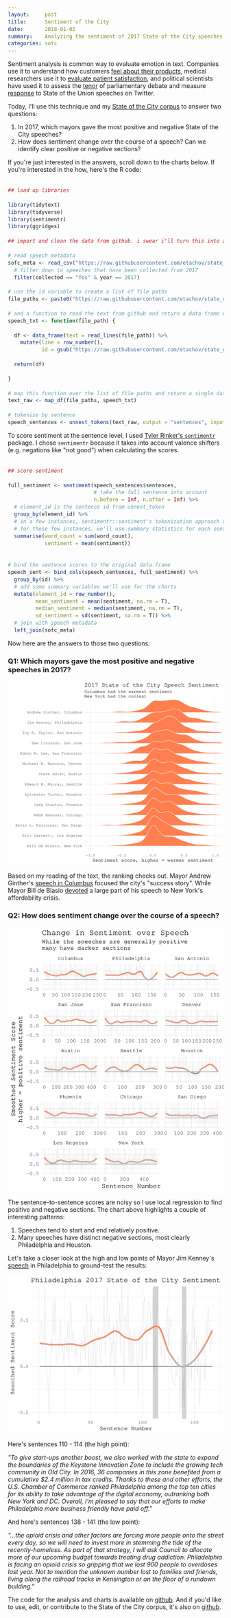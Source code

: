 ```yaml
---
layout:     post
title:      Sentiment of the City
date:       2018-01-02
summary:    Analyzing the sentiment of 2017 State of the City speeches
categories: sotc
---
```


Sentiment analysis is common way to evaluate emotion in text. Companies use it to understand how customers [feel about their products](https://ymedialabs.com/google-sentiment-analysis-api/), medical researchers use it to [evaluate patient satisfaction](http://www.jmir.org/2013/11/e239/), and political scientists have used it to assess the [tenor](https://link.springer.com/chapter/10.1007/978-3-319-06826-8_4) of parliamentary debate and measure [response](https://www.aclweb.org/anthology/P/P12/P12-3.pdf#page=127) to State of the Union speeches on Twitter. 

Today, I'll use this technique and my [State of the City corpus](https://github.com/etachov/state_of_the_city) to answer two questions:

1. In 2017, which mayors gave the most positive and negative State of the City speeches?
2. How does sentiment change over the course of a speech? Can we identify clear positive or negative sections?

If you're just interested in the answers, scroll down to the charts below. If you're interested in the how, here's the R code:


```R

## load up libraries

library(tidytext)
library(tidyverse)
library(sentimentr)
library(ggridges)

## import and clean the data from github. i swear i'll turn this into a package in 2018...

# read speech metadata
sofc_meta <- read_csv("https://raw.githubusercontent.com/etachov/state_of_the_city/master/sofc_metadata.csv") %>%
  # filter down to speeches that have been collected from 2017
  filter(collected == "Yes" & year == 2017)

# use the id variable to create a list of file paths
file_paths <- paste0("https://raw.githubusercontent.com/etachov/state_of_the_city/master/text/", sofc_meta$id, ".txt")

# and a function to read the text from github and return a data frame with the text and line numbers
speech_txt <- function(file_path) {

  df <- data_frame(text = read_lines(file_path)) %>%
    mutate(line = row_number(),
           id = gsub("https://raw.githubusercontent.com/etachov/state_of_the_city/master/text/|\\.txt", "", file_path))

  return(df)

}

# map this function over the list of file paths and return a single data.frame
text_raw <- map_df(file_paths, speech_txt) 

# tokenize by sentence
speech_sentences <- unnest_tokens(text_raw, output = "sentences", input = "text", token = "sentences")


```

To score sentiment at the sentence level, I used [Tyler Rinker's `sentimentr`](https://github.com/trinker/sentimentr) package. I chose `sentimentr` because it takes into account valence shifters (e.g. negations like "not good") when calculating the scores. 

```R

## score sentiment

full_sentiment <- sentiment(speech_sentences$sentences,
                            # take the full sentence into account
                            n.before = Inf, n.after = Inf) %>% 
  # element_id is the sentence id from unnest_token
  group_by(element_id) %>%
  # in a few instances, sentimentr::sentiment's tokenization approach disagrees with tidytext::unnest_tokens' with 
  # for those few instances, we'll use summary statistics for each sentence
  summarise(word_count = sum(word_count),
            sentiment = mean(sentiment))


# bind the sentence scores to the original data.frame
speech_sent <- bind_cols(speech_sentences, full_sentiment) %>%
  group_by(id) %>%
  # add some summary variables we'll use for the charts
  mutate(element_id = row_number(), 
         mean_sentiment = mean(sentiment, na.rm = T), 
         median_sentiment = median(sentiment, na.rm = T), 
         sd_sentiment = sd(sentiment, na.rm = T)) %>%
  # join with speech metadata
  left_join(sofc_meta)


```

Now here are the answers to those two questions:

### Q1: Which mayors gave the most positive and negative speeches in 2017? ###



![](/images/2018-01-02-sentiment-comparison.svg)


Based on my reading of the text, the ranking checks out. Mayor Andrew Ginther's [speech in Columbus](https://www.columbus.gov/Templates/Detail.aspx?id=2147494899) focused the city's "success story". While Mayor Bill de Blasio [devoted](https://medium.com/@nycgov/this-is-your-city-6230765d11c) a large part of his speech to New York's affordability crisis.

### Q2: How does sentiment change over the course of a speech? ###


![](/images/2018-01-02-sentiment-change-during-speech.svg)

The sentence-to-sentence scores are noisy so I use local regression to find positive and negative sections. The chart above highlights a couple of interesting patterns:

1. Speeches tend to start and end relatively positive.
2. Many speeches have distinct negative sections, most clearly Philadelphia and Houston. 

Let's take a closer look at the high and low points of Mayor Jim Kenney's [speech](https://beta.phila.gov/press-releases/mayor/mayor-kenney-delivers-second-chamber-of-commerce-address/) in Philadelphia to ground-test the results:

![](/images/2018-01-02-sentiment-change-during-speech-philadelphia.svg)

Here's sentences 110 - 114 (the high point):

*"To give start-ups another boost, we also worked with the state to expand the boundaries of the Keystone Innovation Zone to include the growing tech community in Old City. In 2016, 36 companies in this zone benefited from a cumulative $2.4 million in tax credits. Thanks to these and other efforts, the U.S. Chamber of Commerce ranked Philadelphia among the top ten cities for its ability to take advantage of the digital economy, outranking both New York and DC. Overall, I’m pleased to say that our efforts to make Philadelphia more business friendly have paid off."*

And here's sentences 138 - 141 (the low point):

*"...the opioid crisis and other factors are forcing more people onto the street every day, so we will need to invest more in stemming the tide of the recently-homeless. As part of that strategy, I will ask Council to allocate more of our upcoming budget towards treating drug addiction. Philadelphia is facing an opioid crisis so gripping that we lost 900 people to overdoses last year.  Not to mention the unknown number lost to families and friends, living along the railroad tracks in Kensington or on the floor of a rundown building."*


The code for the analysis and charts is available on [github](https://github.com/etachov/sentiment_of_the_city). And if you'd like to use, edit, or contribute to the State of the City corpus, it's also on [github](https://github.com/etachov/state_of_the_city).

